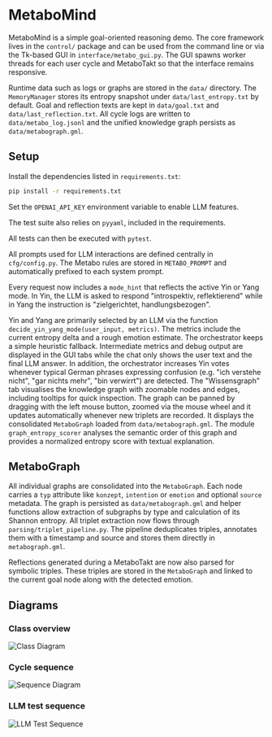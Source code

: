 # MetaboMind

MetaboMind is a simple goal-oriented reasoning demo.  The core framework lives
in the ``control/`` package and can be used from the command line or via the
Tk-based GUI in ``interface/metabo_gui.py``.  The GUI spawns worker threads for
each user cycle and MetaboTakt so that the interface remains responsive.

Runtime data such as logs or graphs are stored in the `data/` directory.
The `MemoryManager` stores its entropy snapshot under
`data/last_entropy.txt` by default. Goal and reflection texts are kept in
`data/goal.txt` and `data/last_reflection.txt`.
All cycle logs are written to `data/metabo_log.jsonl` and the unified
knowledge graph persists as `data/metabograph.gml`.

## Setup

Install the dependencies listed in `requirements.txt`:

```bash
pip install -r requirements.txt
```

Set the `OPENAI_API_KEY` environment variable to enable LLM features.

The test suite also relies on `pyyaml`, included in the requirements.

All tests can then be executed with `pytest`.

All prompts used for LLM interactions are defined centrally in `cfg/config.py`.
The Metabo rules are stored in `METABO_PROMPT` and automatically prefixed to
each system prompt.

Every request now includes a `mode_hint` that reflects the active Yin or Yang
mode. In Yin, the LLM is asked to respond "introspektiv, reflektierend" while in
Yang the instruction is "zielgerichtet, handlungsbezogen".

Yin and Yang are primarily selected by an LLM via the function
`decide_yin_yang_mode(user_input, metrics)`.  The metrics include the current
entropy delta and a rough emotion estimate.  The orchestrator keeps a simple
heuristic fallback.  Intermediate metrics and debug output are displayed in the
GUI tabs while the chat only shows the user text and the final LLM answer.  In
addition, the orchestrator increases Yin votes whenever typical German phrases
expressing confusion (e.g. "ich verstehe nicht", "gar nichts mehr", "bin
verwirrt") are detected.
The "Wissensgraph" tab visualises the knowledge graph with zoomable nodes and
edges, including tooltips for quick inspection. The graph can be panned by
dragging with the left mouse button, zoomed via the mouse wheel and it updates
automatically whenever new triplets are recorded.
It displays the consolidated `MetaboGraph` loaded from `data/metabograph.gml`.
The module `graph_entropy_scorer` analyses the semantic order of this graph and
provides a normalized entropy score with textual explanation.

## MetaboGraph

All individual graphs are consolidated into the `MetaboGraph`. Each node carries
a `typ` attribute like `konzept`, `intention` or `emotion` and optional
`source` metadata. The graph is persisted as `data/metabograph.gml` and helper
functions allow extraction of subgraphs by type and calculation of its Shannon
entropy.
All triplet extraction now flows through `parsing/triplet_pipeline.py`. The
pipeline deduplicates triples, annotates them with a timestamp and source and
stores them directly in `metabograph.gml`.

Reflections generated during a MetaboTakt are now also parsed for symbolic
triples. These triples are stored in the ``MetaboGraph`` and linked to the
current goal node along with the detected emotion.

## Diagrams

### Class overview

![Class Diagram](https://www.plantuml.com/plantuml/png/U9oDLjzlqp0GVizVuRUbMWllFA19R9gGDe608Kq8MMvoJIqSEzYNRG7nltDsd3frEiPBwjoTxxxxyLrwuL1Ox5jLdBq-OtTTBH1g9dO8becwbhfX5dxsqa8B6jqhVCAYKi8vTYkadew0OclU3PM2ABasGjqABHfoyxjWRDEGW7S2z-mD-qW_NcPXfw12QNIcEMy0kRzHhloRczxy8qYK4JLFrwEPU82v4E49LyMV0yRMs66EwRmDi7bZHUU3ZrbS-pUFZkm3D6MQ_y6yeV9OqmrvAWwD1OvMTWhGbTCX8AO2ymX2QYURFNACUChUWILfr-EQJPVMp5TWpHA8DOimLodMh0Jf-4BPefUIak1Rs94RyapdC0Z1h1AgwXLD1u-9biab5HYFnIEI8_c3K3q4PIkwIUhpdMBNe52aXdqwuBpIZTJJP7qHF_18S2_rlT3D1rljmQ4L53csrzJW6yFD0rWhQw2ka44GXLYE13VIuRSTPO7VWs8lFVHXqf1zb0FHP0i2IICr1fcc0UDHvdc3ieLfNdtmqZz2nZLK53yAWTfPKI_zVAwPwxUyDZfMXWm8WiQnYhmo6ebcZlUw0kkFEEHpJLSkW_kOTemrICq7giiOT8mLGyz94KR-xlr4MpzwNoKy7fnPyHYnqCJ_CgPDRwHhU5WVcQobWfSfI71wDVRxSqLp4Nql9ofCVl05JvsYR7DDXZiGD_ZQIGNv3fbetIkKbtBYTI3TIB4KpijEK_IPiNTQT6vlC54ed3RSyo4UMx0DSEtBxn_KyA6ZVflULf1LvmwbScCcdJKLE1VXkDYv_DPOW1lJ79RPYGhGvkALNyfbs2DyT3LV7ccnd2J-ORki_Sm3hIWSF8R2xtwssRmzslopSz3DlW4BtT4sNcWNrCyDJd1-6I8HOmdjKFJY-BkGSXhd9MsR4x0pvJpVJBLCQ2hWyvaGA_CIKs_fi-0OxYs8EhERXVoNsOpY9t9VShMOxuIyFCksfh4iBa3N_e_5Nmr2u4W0)

### Cycle sequence

![Sequence Diagram](https://www.plantuml.com/plantuml/png/U9o5LC5ksp0ClVih2EImz13qxiDGO2k27ee16pAW9q6L65c0B0aKlTRx-abUviIoiLuV7n_9HqeFYINnqBlcqpqCKKj63VBCI81zO1lyeGyQuMpV6wau49mIKXDpabKsIi_mZ2nVm_7qj85-6PN31NuCqZrBByrAfGyqRaM-uzcXAgqyUcFzKkx5-XVfpJTI7IOccJjSokRclwAokX8zaepTJujlM_YZPmfn_A42vN0P60wVRrDQq2JD_UyG-Zaysz22zN5WO7pdPaQlbCcJ5cZmefy0eGgoB_mxsEsu8vHwjsjkw5FzgtCj66HXCh2_gsaB8rj8NiRK1LuJrwEseAHJWyj78F1l8AUjUN2eXqa5hmlKYojTUwIYJdDeNyvBTDRpTeCdjYwr42aeJ4amsUWm_MjhYjwuNx0MfDON8gTvxYcseYRv2p_qiEXTLcLzigPZmK6Oel2n_xc0k3obDNdZVFDjJVSgYZ7xN9QiIkigrxkU4qRhnPZLwimhTRsuGcqsklXFSw-34P7omkfnbe-0C0skUW3r4tfh7j3hylly0HGRe0W0)

### LLM test sequence

![LLM Test Sequence](https://www.plantuml.com/plantuml/png/PP2z2iCW481tdy8n6V826KgWGwSkfPt5cgC8vXGz2Ntx-bEeiPj-Vdntk0IIdk9cc5HaFRz38F3C9QYLTXAfe5j4xF0LI3xj-QqC7FZ5IlDmgyoPMkFJgOdCt4SKbEvX6DcFPwjfLcqhGAXC1eqkqiWQYKzz6a8qr5MRZMOUoq6y4alZcwU_5iBEitQeVPqworbFR05Sy_zz0000)
